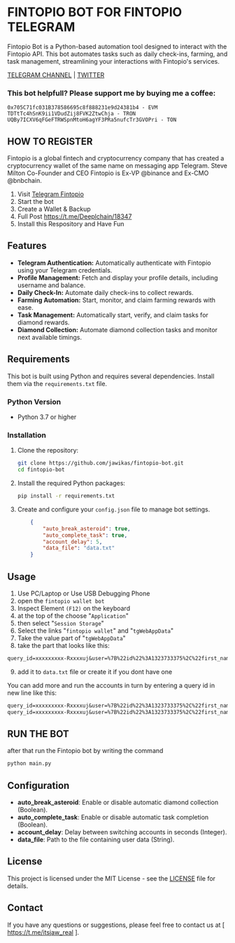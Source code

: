 # FINTOPIO BOT FOR FINTOPIO TELEGRAM

Fintopio Bot is a Python-based automation tool designed to interact with the Fintopio API. This bot automates tasks such as daily check-ins, farming, and task management, streamlining your interactions with Fintopio's services.

[TELEGRAM CHANNEL](https://t.me/Deeplchain) | [TWITTER](https://x.com/itsjaw_real)

### This bot helpfull?  Please support me by buying me a coffee: 
```
0x705C71fc031B378586695c8f888231e9d24381b4 - EVM
TDTtTc4hSnK9ii1VDudZij8FVK2ZtwChja - TRON
UQBy7ICXV6qFGeFTRWSpnMtoH6agYF3PRa5nufcTr3GVOPri - TON
```

## HOW TO REGISTER 
Fintopio is a global fintech and cryptocurrency company that has created a cryptocurrency wallet of the same name on messaging app Telegram. Steve Milton Co-Founder and CEO Fintopio is Ex-VP @binance and Ex-CMO  @bnbchain.

 1. Visit [Telegram Fintopio](https://fintop.io/2uN2W9eRCj)
 2. Start the bot
 3. Create a Wallet & Backup
 4. Full Post https://t.me/Deeplchain/18347
 5. Install this Respository and Have Fun

## Features

- **Telegram Authentication:** Automatically authenticate with Fintopio using your Telegram credentials.
- **Profile Management:** Fetch and display your profile details, including username and balance.
- **Daily Check-In:** Automate daily check-ins to collect rewards.
- **Farming Automation:** Start, monitor, and claim farming rewards with ease.
- **Task Management:** Automatically start, verify, and claim tasks for diamond rewards.
- **Diamond Collection:** Automate diamond collection tasks and monitor next available timings.

## Requirements

This bot is built using Python and requires several dependencies. Install them via the `requirements.txt` file.

### Python Version

- Python 3.7 or higher

### Installation

1. Clone the repository:

    ```bash
    git clone https://github.com/jawikas/fintopio-bot.git
    cd fintopio-bot
    ```

2. Install the required Python packages:

    ```bash
    pip install -r requirements.txt
    ```

3. Create and configure your `config.json` file to manage bot settings.
    ```json
        {
            "auto_break_asteroid": true,
            "auto_complete_task": true,
            "account_delay": 5,
            "data_file": "data.txt"
        }
    ```

## Usage

1. Use PC/Laptop or Use USB Debugging Phone
2. open the `fintopio wallet bot`
3. Inspect Element `(F12)` on the keyboard
4. at the top of the choose "`Application`" 
5. then select "`Session Storage`" 
6. Select the links "`fintopio wallet`" and "`tgWebAppData`"
7. Take the value part of "`tgWebAppData`"
8. take the part that looks like this: 

```txt 
query_id=xxxxxxxxx-Rxxxxuj&user=%7B%22id%22%3A1323733375%2C%22first_name%22%3A%22xxxx%22%2C%22last_name%22%3A%22%E7%9A%BF%20xxxxxx%22%2C%22username%22%3A%22xxxxx%22%2C%22language_code%22%3A%22id%22%2C%22allows_write_to_pm%22%3Atrue%7D&auth_date=xxxxx&hash=xxxxxxxxxxxxxxxxxxxxxxxxxxxxxxxxxxxxxxxxxxxxxxxxxxxxxxxxxxxxxx
```
9. add it to `data.txt` file or create it if you dont have one


You can add more and run the accounts in turn by entering a query id in new line like this:
```txt
query_id=xxxxxxxxx-Rxxxxuj&user=%7B%22id%22%3A1323733375%2C%22first_name%22%3A%22xxxx%22%2C%22last_name%22%3A%22%E7%9A%BF%20xxxxxx%22%2C%22username%22%3A%22xxxxx%22%2C%22language_code%22%3A%22id%22%2C%22allows_write_to_pm%22%3Atrue%7D&auth_date=xxxxx&hash=xxxxxxxxxxxxxxxxxxxxxxxxxxxxxxxxxxxxxxxxxxxxxxxxxxxxxxxxxxxxxx
query_id=xxxxxxxxx-Rxxxxuj&user=%7B%22id%22%3A1323733375%2C%22first_name%22%3A%22xxxx%22%2C%22last_name%22%3A%22%E7%9A%BF%20xxxxxx%22%2C%22username%22%3A%22xxxxx%22%2C%22language_code%22%3A%22id%22%2C%22allows_write_to_pm%22%3Atrue%7D&auth_date=xxxxx&hash=xxxxxxxxxxxxxxxxxxxxxxxxxxxxxxxxxxxxxxxxxxxxxxxxxxxxxxxxxxxxxx
```
## RUN THE BOT
after that run the Fintopio bot by writing the command

```bash
python main.py
```

## Configuration

- **auto_break_asteroid**: Enable or disable automatic diamond collection (Boolean).
- **auto_complete_task**: Enable or disable automatic task completion (Boolean).
- **account_delay**: Delay between switching accounts in seconds (Integer).
- **data_file**: Path to the file containing user data (String).

## License

This project is licensed under the MIT License - see the [LICENSE](./LICENSE) file for details.

## Contact
If you have any questions or suggestions, please feel free to contact us at [ https://t.me/itsjaw_real ].

 